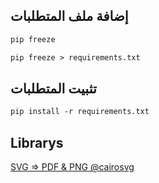 ## إضافة ملف المتطلبات

```txt
pip freeze

pip freeze > requirements.txt
```

## تثبيت المتطلبات
```txt
pip install -r requirements.txt
```


## Librarys

[SVG => PDF & PNG @cairosvg](https://pypi.org/project/CairoSVG/)

